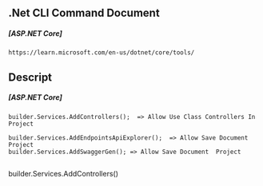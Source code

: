## .Net CLI Command Document
##### [ASP.NET Core]
```
https://learn.microsoft.com/en-us/dotnet/core/tools/
```
## Descript
##### [ASP.NET Core]
```
builder.Services.AddControllers();  => Allow Use Class Controllers In Project

builder.Services.AddEndpointsApiExplorer();  => Allow Save Document  Project
builder.Services.AddSwaggerGen(); => Allow Save Document  Project


```
builder.Services.AddControllers()
